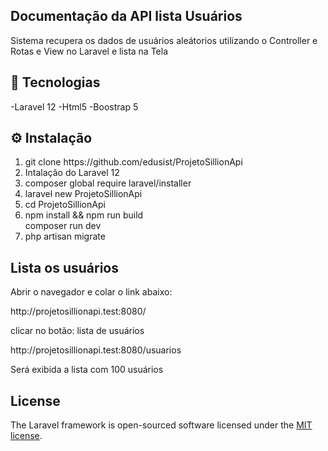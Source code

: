 
## Documentação da API lista Usuários

<p>Sistema recupera os dados de usuários aleátorios utilizando o Controller e Rotas e View no Laravel e lista na Tela</p>

## 🚀 Tecnologias

-Laravel 12
-Html5
-Boostrap 5

## ⚙️ Instalação



<ol>
  <li>git clone https://github.com/edusist/ProjetoSillionApi</li>
  <li>Intalação do Laravel 12</li>
  <li>composer global require laravel/installer</li>
  <li>laravel new ProjetoSillionApi</li>
  <li>cd ProjetoSillionApi</li>
  <li>npm install && npm run build</li>
  </li>composer run dev</li>
  <li>php artisan migrate</li>
</ol>



## Lista os usuários
<p>Abrir o navegador e colar o link abaixo:</p>
<p>http://projetosillionapi.test:8080/</p>
<p>clicar no botão: lista de usuários </p>
<p>http://projetosillionapi.test:8080/usuarios</p>
<p>Será exibida a lista com 100 usuários</p>



## License

The Laravel framework is open-sourced software licensed under the [MIT license](https://opensource.org/licenses/MIT).
